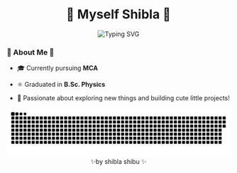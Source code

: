<div align="center">

# 🌸 Myself Shibla 🌸

<p><img src="https://readme-typing-svg.demolab.com?font=Fira+Code&pause=1000&color=FF69B4&center=true&vCenter=true&width=435&lines=MCA+Student+%26+B.Sc.+Physics+Graduate;MCA+Student+%26+B.Sc.+Physics+Graduate;" alt="Typing SVG" /></p>
</div>

### 💖 About Me 💖
- 🎓 Currently pursuing **MCA**  
- ⚛️ Graduated in **B.Sc. Physics**  
  
- 🌸 Passionate about exploring new things and building cute little projects! 

<div align="center">
  <img src="https://github.com/shiblaaah/shiblaaah/blob/output/github-snake-dark.svg" alt="GitHub Snake" />
</div>



<div align="center">
✨by shibla shibu ✨  
</div>
